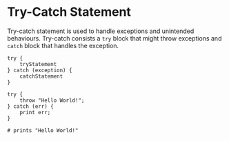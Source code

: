 # Try-Catch Statement

Try-catch statement is used to handle exceptions and unintended behaviours. Try-catch consists a `try` block that might throw exceptions and `catch` block that handles the exception.

```title="Syntax"
try {
    tryStatement
} catch (exception) {
    catchStatement
}
```

```title="Example"
try {
    throw "Hello World!";
} catch (err) {
    print err;
}

# prints "Hello World!"
```
